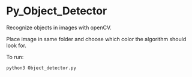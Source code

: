 
# Py_Object_Detector

Recognize objects in images with openCV. 

Place image in same folder and choose which color the algorithm should look for.

To run:

```
python3 Object_detector.py
```

